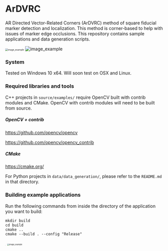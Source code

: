 

# ArDVRC

AR Directed Vector-Related Corners (ArDVRC) method of square fiducial marker detection and localization. This method is corner-based to help with issues of marker edge occlusions. This repository contains sample applications and data generation scripts.

<img src="http://graphics.ucdenver.edu/img/ardvrc_image_example.png" alt="image_example" style="zoom: 50%;" />

<img src="http://graphics.ucdenver.edu/img/ardvrc_video_example.gif" alt="image_example" style="zoom: 100%;" />

### System

Tested on Windows 10 x64. Will soon test on OSX and Linux.

### Required libraries and tools

C++ projects in `source/examples/` require OpenCV built with contrib modules and CMake. OpenCV with contrib modules will need to be built from source.

##### OpenCV + contrib

https://github.com/opencv/opencv

https://github.com/opencv/opencv_contrib

##### CMake

https://cmake.org/

For Python projects in `data/data_generation/`, please refer to the `README.md` in that directory.

### Building example applications

Run the following commands from inside the directory of the application you want to build:
```
mkdir build
cd build
cmake ..
cmake --build . --config "Release"
```

<img src="http://graphics.ucdenver.edu/img/cgvr_lab_black.png" alt="image_example" style="zoom: 2%;" />

<img src="http://graphics.ucdenver.edu/img/cu_denver_logo.jpg" alt="image_example" style="zoom: 40%;" />

